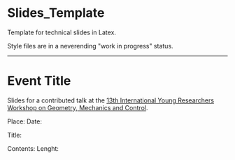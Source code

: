 # Slides_Template
Template for technical slides in Latex.

Style files are in a neverending "work in progress" status.






--------------------------------------------

# Event Title
Slides for a contributed talk at the [13th International Young Researchers Workshop on Geometry, Mechanics and Control](http://www.uc.pt/en/congressos/13yrw).


Place:
Date:

Title:


Contents:
Lenght:

